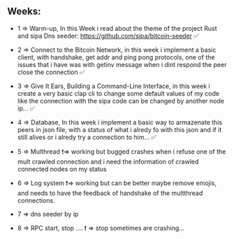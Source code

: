 ## Weeks:
* 1 => Warm-up, In this Week i read about the theme of the project Rust and sipa Dns seeder: https://github.com/sipa/bitcoin-seeder ✅

* 2 => Connect to the Bitcoin Network, in this week i implement a basic client, with handshake, get addr and ping pong protocols, one of the issues that i have was with  getinv message when i dint respond the peer close the connection ✅

* 3 => Give It Ears,  Building a Command-Line Interface, in this week i create a very basic clap cli to change some default values of my code like the connection with the sipa code can be changed by another node ip... ✅

* 4 => Database,  In this week i implement a basic way to armazenate this peers in json file, with a status of what i alredy fo with this json and if it still alives or i alredy try a connection to him... ✅

* 5 => Multhread ❗=> working but bugged crashes when i refuse one of the mult crawled connection and i need the information of crawled connected nodes on my status

* 6 => Log system ❗=> working but can be better maybe remove emojis, and needs to have the feedback of handshake of the multthread connections.

* 7 => dns seeder by ip

* 8 => RPC start, stop .... ❗ => stop sometimes are crashing...